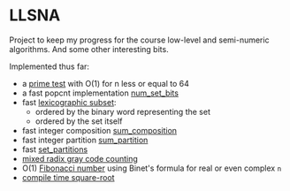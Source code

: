 # LLSNA

Project to keep my progress for the course low-level and semi-numeric algorithms.
And some other interesting bits.

Implemented thus far:
  - a [prime test](src/small_prime.cpp) with O(1) for n less or equal to 64
  - a fast popcnt implementation [num_set_bits](src/num_set_bits.cpp)
  - fast [lexicographic subset](src/lexicographic_subset.cpp):
    - ordered by the binary word representing the set
    - ordered by the set itself
  - fast integer composition [sum_composition](src/sum_composition.cpp)
  - fast integer partition [sum_partition](src/sum_partition.cpp)
  - fast [set_partitions](src/set_partitions.cpp)
  - [mixed radix gray code counting](src/mixed_radix_gray_codes.cpp)
  - O(1) [Fibonacci number](src/fibonacci.cpp) using Binet's formula for real or even complex `n`
  - [compile time square-root](src/constexpr_sqrt.hpp)
